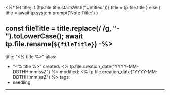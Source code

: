 <%*
let title;
if (!tp.file.title.startsWith("Untitled")){
	title = tp.file.title
} else {
	title = await tp.system.prompt('Note Title:')
}

const fileTitle = title.replace(/ /g, "-").toLowerCase();
await tp.file.rename(`${fileTitle}`)
-%>
---
title: "<% title %>"
alias:
- "<% title %>"
created: <% tp.file.creation_date("YYYY-MM-DDTHH:mm:ssZ") %>
modified: <% tp.file.creation_date("YYYY-MM-DDTHH:mm:ssZ") %>
tags:
- seedling
---